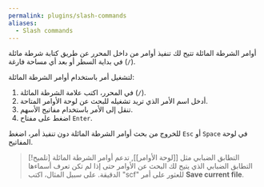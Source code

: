 ```yaml
---
permalink: plugins/slash-commands
aliases:
  - Slash commands
---
```


أوامر الشرطة المائلة تتيح لك تنفيذ أوامر من داخل المحرر عن طريق كتابة شرطة مائلة (`/`) في بداية السطر أو بعد أي مساحة فارغة.

لتشغيل أمر باستخدام أوامر الشرطة المائلة:

1. في المحرر، اكتب علامة الشرطة المائلة (`/`).
2. أدخل اسم الأمر الذي تريد تشغيله للبحث عن لوحة الأوامر المتاحة.
3. تنقل إلى الأمر باستخدام مفاتيح الأسهم.
4. اضغط على مفتاح `Enter`.

للخروج من بحث أوامر الشرطة المائلة دون تنفيذ أمر، اضغط `Esc` أو `Space` في لوحة المفاتيح.

> [!تلميح] التطابق الضبابي
> مثل [[لوحة الأوامر]], تدعم أوامر الشرطة المائلة التطابق الضبابي الذي يتيح لك البحث عن الأوامر حتى إذا لم تكن تعرف أسماءها الدقيقة. على سبيل المثال، اكتب "scf" للعثور على أمر **Save current file**.
